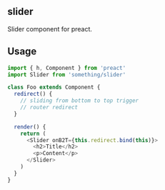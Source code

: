 ## slider
Slider component for preact.

## Usage

```js
import { h, Component } from 'preact'
import Slider from 'something/slider'

class Foo extends Component {
  redirect() {
    // sliding from bottom to top trigger
    // router redirect
  }

  render() {
    return (
      <Slider onB2T={this.redirect.bind(this)}>
        <h2>Title</h2>
        <p>Content</p>
      </Slider>
    )
  }
}
```
